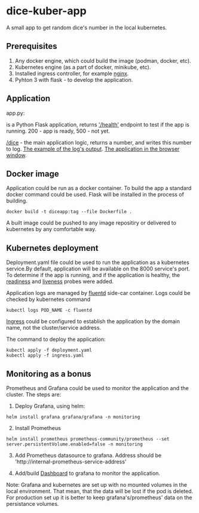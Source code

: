 # dice-kuber-app
A small app to get random dice's number in the local kubernetes.

## Prerequisites

1. Any docker engine, which could build the image (podman, docker, etc).
2. Kubernetes engine (as a part of docker, minikube, etc).
3. Installed ingress controller, for example [nginx](https://github.com/kubernetes/ingress-nginx/blob/main/docs/deploy/index.md).
4. Pyhton 3 with flask - to develop the application.

## Application

app.py:

is a Python Flask application, returns ['/health'](https://github.com/VShulhachW/dice-kuber-app/blob/main/app.py#L24) endpoint to test if the app is running. 200 - app is ready, 500 - not yet.

[/dice](https://github.com/VShulhachW/dice-kuber-app/blob/main/app.py#L18) - the main application logic, returns a number, and writes this number to log. [The example of the log's output](images/log_from_pod.png). [The application in the browser window](images/Dice_app_host.png).

## Docker image
Application could be run as a docker container. To build the app a standard docker command could be used. Flask will be installed in the process of building.
```
docker build -t diceapp:tag --file Dockerfile .
```

A built image could be pushed to any image repositiry or delivered to kubernetes by any comfortable way.

## Kubernetes deployment

Deployment.yaml file could be used to run the application as a kubernetes service.By default, application will be available on the 8000 service's port. To determine if the app is running, and if the application is healthy, the [readiness](https://github.com/VShulhachW/dice-kuber-app/blob/main/deployment.yaml#L23) and [liveness](https://github.com/VShulhachW/dice-kuber-app/blob/main/deployment.yaml#L29) probes were added.

Application logs are managed by [fluentd](https://github.com/VShulhachW/dice-kuber-app/blob/main/deployment.yaml#L34) side-car container. Logs could be checked by kubernetes command
```
kubectl logs POD_NAME -c fluentd
```

[Ingress](https://github.com/VShulhachW/dice-kuber-app/blob/main/ingress.yaml) could be configured to establish the application by the domain name, not the cluster/service address. 

The command to deploy the application:
```
kubectl apply -f deployment.yaml
kubectl apply -f ingress.yaml
```

## Monitoring as a bonus

Prometheus and Grafana could be used to monitor the application and the cluster. The steps are:

1. Deploy Grafana, using helm:
```
helm install grafana grafana/grafana -n monitoring
```

2. Install Prometheus 
```
helm install prometheus prometheus-community/prometheus --set server.persistentVolume.enabled=false -n monitoring
```

3. Add Prometheus datasource to grafana. Address should be 'http://internal-prometheus-service-address'

4. Add/build [Dashboard](images/Grafana_dashboard.png) to grafana to monitor the application.

Note: Grafana and kubernetes are set up with no mounted volumes in the local environment. That mean, that the data will be lost if the pod is deleted. For production set up it is better to keep grafana's/prometheus' data on the persistance volumes.  